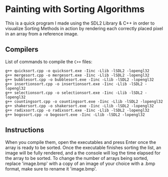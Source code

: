 # Painting with Sorting Algorithms

This is a quick program I made using the SDL2 Library & C++ in order to visualize Sorting Methods in action by rendering each correctly placed pixel in an array from a reference image.

## Compilers
List of commands to compile the `C++` files: 
```
g++ quicksort.cpp -o quicksort.exe -Iinc -Llib -lSDL2 -lopengl32
g++ mergesort.cpp -o mergesort.exe -Iinc -Llib -lSDL2 -lopengl32
g++ bubblesort.cpp -o bubblesort.exe -Iinc -Llib -lSDL2 -lopengl32
g++ insertionsort.cpp -o insertionsort.exe -Iinc -Llib -lSDL2 -lopengl32
g++ selectionsort.cpp -o selectionsort.exe -Iinc -Llib -lSDL2 -lopengl32
g++ countingsort.cpp -o countingsort.exe -Iinc -Llib -lSDL2 -lopengl32
g++ shakersort.cpp -o shakersort.exe -Iinc -Llib -lSDL2 -lopengl32
g++ radixsort.cpp -o radixsort.exe -Iinc -Llib -lSDL2 -lopengl32
g++ bogosort.cpp -o bogosort.exe -Iinc -Llib -lSDL2 -lopengl32
```

## Instructions

When you compile them, open the executables and press Enter once the array is ready to be sorted. Once the executable finishes sorting the list, an image will be fully rendered, and a the console will log the time elapsed for the array to be sorted.
To change the number of arrays being sorted, replace 'image.bmp' with a copy of an image of your choice with a .bmp format, make sure to rename it 'image.bmp'.
